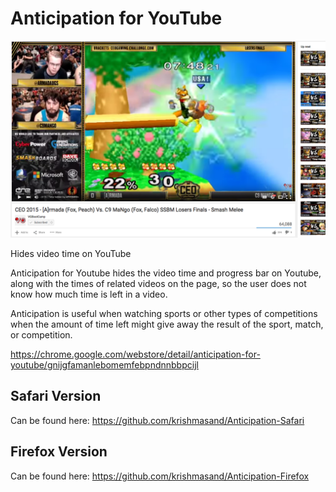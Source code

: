 Anticipation for YouTube
=============

![](Screenshot.png)

Hides video time on YouTube

Anticipation for Youtube hides the video time and progress bar on Youtube, along with the times of related videos on the page, so the user does not know how much time is left in a video.

Anticipation is useful when watching sports or other types of competitions when the amount of time left might give away the result of the sport, match, or competition.

https://chrome.google.com/webstore/detail/anticipation-for-youtube/gnijgfamanlebomemfebpndnnbbpcijl

Safari Version
--------------

Can be found here: https://github.com/krishmasand/Anticipation-Safari

Firefox Version
---------------

Can be found here: https://github.com/krishmasand/Anticipation-Firefox